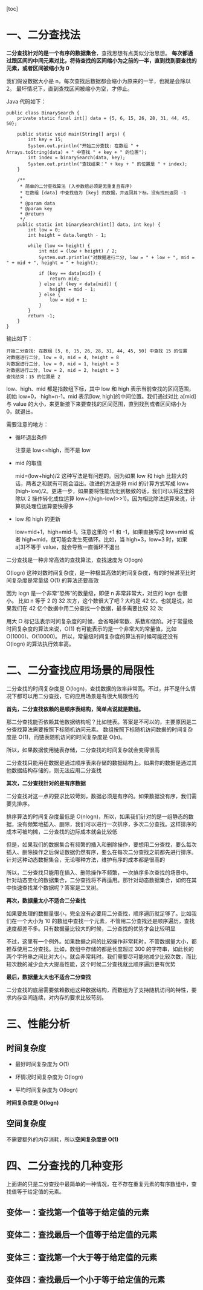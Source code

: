 [toc]



# 一、二分查找法



**二分查找针对的是一个有序的数据集合**，查找思想有点类似分治思想。
**每次都通过跟区间的中间元素对比，将待查找的区间缩小为之前的一半，直到找到要查找的元素，或者区间被缩小为 0**

我们假设数据大小是 n，每次查找后数据都会缩小为原来的一半，也就是会除以 2。
最坏情况下，直到查找区间被缩小为空，才停止。

Java 代码如下：

```
public class BinarySearch {
    private static final int[] data = {5, 6, 15, 26, 28, 31, 44, 45, 50};

    public static void main(String[] args) {
        int key = 15;
        System.out.println("开始二分查找: 在数组 " + Arrays.toString(data) + " 中查找 " + key + " 的位置");
        int index = binarySearch(data, key);
        System.out.println("查找结束：" + key + " 的位置是 " + index);
    }

    /**
     * 简单的二分查找算法 (入参数组必须是无重复且有序)
     * 在数组 [data] 中查找值为 [key] 的数据，并返回其下标，没有找到返回 -1
     *
     * @param data
     * @param key
     * @return
     */
    public static int binarySearch(int[] data, int key) {
        int low = 0;
        int height = data.length - 1;

        while (low <= height) {
            int mid = (low + height) / 2;
            System.out.println("对数据进行二分, low = " + low + ", mid = " + mid + ", height = " + height);

            if (key == data[mid]) {
                return mid;
            } else if (key < data[mid]) {
                height = mid - 1;
            } else {
                low = mid + 1;
            }
        }
        return -1;
    }
}
```



输出如下：

```
开始二分查找: 在数组 [5, 6, 15, 26, 28, 31, 44, 45, 50] 中查找 15 的位置
对数据进行二分, low = 0, mid = 4, height = 8
对数据进行二分, low = 0, mid = 1, height = 3
对数据进行二分, low = 2, mid = 2, height = 3
查找结束：15 的位置是 2
```



low、high、mid 都是指数组下标，其中 low 和 high 表示当前查找的区间范围，初始 low=0， high=n-1。mid 表示[low, high]的中间位置。我们通过对比 a[mid]与 value 的大小，来更新接下来要查找的区间范围，直到找到或者区间缩小为 0，就退出。

需要注意的地方：

- 循环退出条件

  注意是 low<=high，而不是 low
  
  

- mid 的取值

  mid=(low+high)/2 这种写法是有问题的。因为如果 low 和 high 比较大的话，两者之和就有可能会溢出。改进的方法是将 mid 的计算方式写成 low+(high-low)/2。更进一步，如果要将性能优化到极致的话，我们可以将这里的除以 2 操作转化成位运算 low+((high-low)>>1)。因为相比除法运算来说，计算机处理位运算要快得多

- low 和 high 的更新

  low=mid+1，high=mid-1。注意这里的 +1 和 -1，如果直接写成 low=mid 或者 high=mid，就可能会发生死循环。比如，当 high=3，low=3 时，如果 a[3]不等于 value，就会导致一直循环不退出





二分查找是一种非常高效的查找算法，查找速度为 O(logn) 

O(logn) 这种对数时间复杂度，是一种极其高效的时间复杂度，有的时候甚至比时间复杂度是常量级 O(1) 的算法还要高效

因为 logn 是一个非常“恐怖”的数量级，即便 n 非常非常大，对应的 logn 也很小。
比如 n 等于 2 的 32 次方，这个数很大了吧？大约是 42 亿。也就是说，如果我们在 42 亿个数据中用二分查找一个数据，最多需要比较 32 次

用大 O 标记法表示时间复杂度的时候，会省略掉常数、系数和低阶。对于常量级时间复杂度的算法来说，O(1) 有可能表示的是一个非常大的常量值，比如 O(1000)、O(10000)。
所以，常量级时间复杂度的算法有时候可能还没有 O(logn) 的算法执行效率高。



# 二、二分查找应用场景的局限性



二分查找的时间复杂度是 O(logn)，查找数据的效率非常高。不过，并不是什么情况下都可以用二分查找，它的应用场景是有很大局限性的



**首先，二分查找依赖的是顺序表结构，简单点说就是数组。**

那二分查找能否依赖其他数据结构呢？比如链表。答案是不可以的，主要原因是二分查找算法需要按照下标随机访问元素。
数组按照下标随机访问数据的时间复杂度是 O(1)，而链表随机访问的时间复杂度是 O(n)。

所以，如果数据使用链表存储，二分查找的时间复杂就会变得很高

二分查找只能用在数据是通过顺序表来存储的数据结构上。如果你的数据是通过其他数据结构存储的，则无法应用二分查找



**其次，二分查找针对的是有序数据**

二分查找对这一点的要求比较苛刻，数据必须是有序的。如果数据没有序，我们需要先排序。

排序算法的时间复杂度最低是 O(nlogn)，所以，如果我们针对的是一组静态的数据，没有频繁地插入、删除，我们可以进行一次排序，多次二分查找。这样排序的成本可被均摊，二分查找的边际成本就会比较低

但是，如果我们的数据集合有频繁的插入和删除操作，要想用二分查找，要么每次插入、删除操作之后保证数据仍然有序，要么在每次二分查找之前都先进行排序。针对这种动态数据集合，无论哪种方法，维护有序的成本都是很高的

所以，二分查找只能用在插入、删除操作不频繁，一次排序多次查找的场景中。
针对动态变化的数据集合，二分查找将不再适用。那针对动态数据集合，如何在其中快速查找某个数据呢？答案是二叉树。



**再次，数据量太小不适合二分查找**

如果要处理的数据量很小，完全没有必要用二分查找，顺序遍历就足够了。比如我们在一个大小为 10 的数组中查找一个元素，不管用二分查找还是顺序遍历，查找速度都差不多。只有数据量比较大的时候，二分查找的优势才会比较明显

不过，这里有一个例外。如果数据之间的比较操作非常耗时，不管数据量大小，都推荐使用二分查找。比如，数组中存储的都是长度超过 300 的字符串，如此长的两个字符串之间比对大小，就会非常耗时。我们需要尽可能地减少比较次数，而比较次数的减少会大大提高性能，这个时候二分查找就比顺序遍历更有优势



**最后，数据量太大也不适合二分查找**

二分查找的底层需要依赖数组这种数据结构，而数组为了支持随机访问的特性，要求内存空间连续，对内存的要求比较苛刻。



# 三、**性能分析**



## 时间复杂度

- 最好时间复杂度为  O(1)

- 坏情况时间复杂度为 O(logn)

- 平均时间复杂度为 O(logn)

**时间复杂度是 O(logn)**



## 空间复杂度

不需要额外的内存消耗，所以**空间复杂度是 O(1)**





# 四、二分查找的几种变形



上面讲的只是二分查找中最简单的一种情况，在不存在重复元素的有序数组中，查找值等于给定值的元素。



##  变体一：查找第一个值等于给定值的元素



## 变体二：查找最后一个值等于给定值的元素



## 变体三：查找第一个大于等于给定值的元素



## 变体四：查找最后一个小于等于给定值的元素



